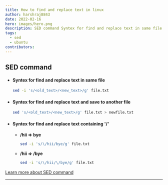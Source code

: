 ```yaml
---
title: How to find and replace text in linux
author: harshraj8843
date: 2022-02-16
hero: images/hero.png
description: SED command Syntex for find and replace text in same file sed -i 's/<old_text>/<new_text>/g' file.txt Syntex for find and replace text and save to another file sed 's/<old_text>/<new_text>/g' file.txt > newfile.txt Syntex for find and replace text containing '/' /hii => bye sed -i 's/\/hii/bye/g' file.txt /hii => /bye sed -i 's/\/hii/\/bye/g' file.txt
tags:
  - sed
  - ubuntu
contributors:
---
```


## SED command

- #### Syntex for find and replace text in same file

  ```bash
  sed -i 's/<old_text>/<new_text>/g' file.txt
  ```

- #### Syntex for find and replace text and save to another file

  ```bash
  sed 's/<old_text>/<new_text>/g' file.txt > newfile.txt
  ```

- #### Syntex for find and replace text containing '/'

  - **/hii => bye**

    ```bash
    sed -i 's/\/hii/bye/g' file.txt
    ```

  - **/hii => /bye**

    ```bash
    sed -i 's/\/hii/\/bye/g' file.txt
    ```

[Learn more about SED command](https://www.gnu.org/software/sed/manual/sed.html)

---
